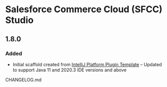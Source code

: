 <!-- Keep a Changelog guide -> https://keepachangelog.com -->

# Salesforce Commerce Cloud (SFCC) Studio

## 1.8.0
### Added
- Initial scaffold created from [IntelliJ Platform Plugin Template](https://github.com/JetBrains/intellij-platform-plugin-template)
– Updated to support Java 11 and 2020.3 IDE versions and above


CHANGELOG.md